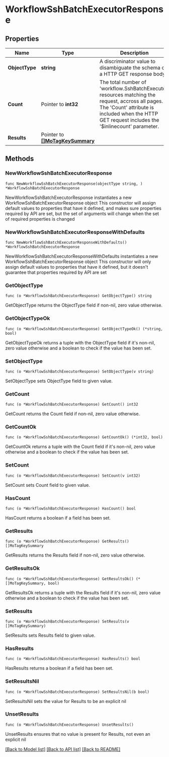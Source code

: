 # WorkflowSshBatchExecutorResponse

## Properties

Name | Type | Description | Notes
------------ | ------------- | ------------- | -------------
**ObjectType** | **string** | A discriminator value to disambiguate the schema of a HTTP GET response body. | 
**Count** | Pointer to **int32** | The total number of &#39;workflow.SshBatchExecutor&#39; resources matching the request, accross all pages. The &#39;Count&#39; attribute is included when the HTTP GET request includes the &#39;$inlinecount&#39; parameter. | [optional] 
**Results** | Pointer to [**[]MoTagKeySummary**](MoTagKeySummary.md) |  | [optional] 

## Methods

### NewWorkflowSshBatchExecutorResponse

`func NewWorkflowSshBatchExecutorResponse(objectType string, ) *WorkflowSshBatchExecutorResponse`

NewWorkflowSshBatchExecutorResponse instantiates a new WorkflowSshBatchExecutorResponse object
This constructor will assign default values to properties that have it defined,
and makes sure properties required by API are set, but the set of arguments
will change when the set of required properties is changed

### NewWorkflowSshBatchExecutorResponseWithDefaults

`func NewWorkflowSshBatchExecutorResponseWithDefaults() *WorkflowSshBatchExecutorResponse`

NewWorkflowSshBatchExecutorResponseWithDefaults instantiates a new WorkflowSshBatchExecutorResponse object
This constructor will only assign default values to properties that have it defined,
but it doesn't guarantee that properties required by API are set

### GetObjectType

`func (o *WorkflowSshBatchExecutorResponse) GetObjectType() string`

GetObjectType returns the ObjectType field if non-nil, zero value otherwise.

### GetObjectTypeOk

`func (o *WorkflowSshBatchExecutorResponse) GetObjectTypeOk() (*string, bool)`

GetObjectTypeOk returns a tuple with the ObjectType field if it's non-nil, zero value otherwise
and a boolean to check if the value has been set.

### SetObjectType

`func (o *WorkflowSshBatchExecutorResponse) SetObjectType(v string)`

SetObjectType sets ObjectType field to given value.


### GetCount

`func (o *WorkflowSshBatchExecutorResponse) GetCount() int32`

GetCount returns the Count field if non-nil, zero value otherwise.

### GetCountOk

`func (o *WorkflowSshBatchExecutorResponse) GetCountOk() (*int32, bool)`

GetCountOk returns a tuple with the Count field if it's non-nil, zero value otherwise
and a boolean to check if the value has been set.

### SetCount

`func (o *WorkflowSshBatchExecutorResponse) SetCount(v int32)`

SetCount sets Count field to given value.

### HasCount

`func (o *WorkflowSshBatchExecutorResponse) HasCount() bool`

HasCount returns a boolean if a field has been set.

### GetResults

`func (o *WorkflowSshBatchExecutorResponse) GetResults() []MoTagKeySummary`

GetResults returns the Results field if non-nil, zero value otherwise.

### GetResultsOk

`func (o *WorkflowSshBatchExecutorResponse) GetResultsOk() (*[]MoTagKeySummary, bool)`

GetResultsOk returns a tuple with the Results field if it's non-nil, zero value otherwise
and a boolean to check if the value has been set.

### SetResults

`func (o *WorkflowSshBatchExecutorResponse) SetResults(v []MoTagKeySummary)`

SetResults sets Results field to given value.

### HasResults

`func (o *WorkflowSshBatchExecutorResponse) HasResults() bool`

HasResults returns a boolean if a field has been set.

### SetResultsNil

`func (o *WorkflowSshBatchExecutorResponse) SetResultsNil(b bool)`

 SetResultsNil sets the value for Results to be an explicit nil

### UnsetResults
`func (o *WorkflowSshBatchExecutorResponse) UnsetResults()`

UnsetResults ensures that no value is present for Results, not even an explicit nil

[[Back to Model list]](../README.md#documentation-for-models) [[Back to API list]](../README.md#documentation-for-api-endpoints) [[Back to README]](../README.md)


